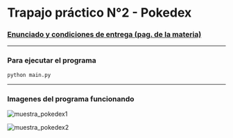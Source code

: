 # Trapajo práctico N°2 - Pokedex

### [Enunciado y condiciones de entrega (pag. de la materia)](https://algoritmos1rw.ddns.net/tps/2021-c1/tp2)
---
### Para ejecutar el programa
```
python main.py
```
---
### Imagenes del programa funcionando
![muestra_pokedex1](https://github.com/ezelzrt/Intro_desarrollo_de_software/blob/cc9d44b5956dd121413993d232c079e17793fe03/TP2-Pokedex/muestra_pokedex1.png)

![muestra_pokedex2](https://github.com/ezelzrt/Intro_desarrollo_de_software/blob/cc9d44b5956dd121413993d232c079e17793fe03/TP2-Pokedex/muestra_pokedex2.png)
